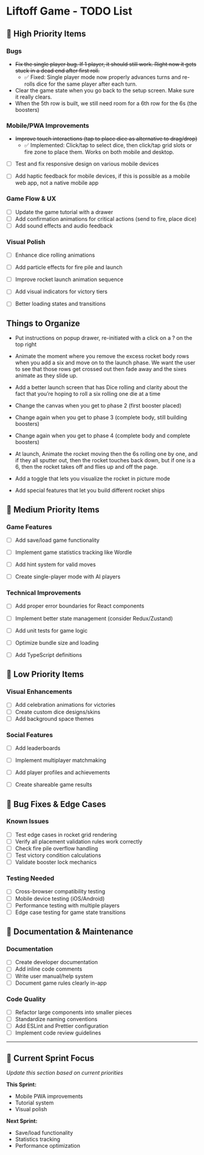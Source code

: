 # Liftoff Game - TODO List

## 🎯 High Priority Items

### Bugs
- ~~Fix the single player bug. If 1 player, it should still work. Right now it gets stuck in a dead end after first roll.~~
  - ✅ Fixed: Single player mode now properly advances turns and re-rolls dice for the same player after each turn.
- Clear the game state when you go back to the setup screen. Make sure it really clears.
- When the 5th row is built, we still need room for a 6th row for the 6s (the boosters)

### Mobile/PWA Improvements
- ~~Improve touch interactions (tap to place dice as alternative to drag/drop)~~
  - ✅ Implemented: Click/tap to select dice, then click/tap grid slots or fire zone to place them. Works on both mobile and desktop.
- [ ] Test and fix responsive design on various mobile devices
- [ ] Add haptic feedback for mobile devices, if this is possible as a mobile web app, not a native mobile app


### Game Flow & UX
- [ ] Update the game tutorial with a drawer
- [ ] Add confirmation animations for critical actions (send to fire, place dice)
- [ ] Add sound effects and audio feedback

### Visual Polish
- [ ] Enhance dice rolling animations
- [ ] Add particle effects for fire pile and launch
- [ ] Improve rocket launch animation sequence
- [ ] Add visual indicators for victory tiers
- [ ] Better loading states and transitions


## Things to Organize

- Put instructions on popup drawer, re-initiated with a click on a ? on the top right


- Animate the moment where you remove the excess rocket body rows when you add a six and move on to the launch phase. We want the user to see that those rows get crossed out then fade away and the sixes animate as they slide  up. 

- Add a better launch screen that has Dice rolling and clarity about the fact that you’re hoping to roll a six rolling one die at a time 



- Change the canvas when you get to phase 2 (first booster placed)
- Change again when you get to phase 3 (complete body, still building boosters)
- Change again when you get to phase 4 (complete body and complete boosters)




- At launch, Animate the rocket moving then the 6s rolling one by one, and if they all sputter out, then the rocket touches back down, but if one is a 6, then the rocket takes off and flies up and off the page.



- Add a toggle that lets you visualize the rocket in picture mode
- Add special features that let you build different rocket ships



## 🔧 Medium Priority Items

### Game Features
- [ ] Add save/load game functionality
- [ ] Implement game statistics tracking like Wordle
- [ ] Add hint system for valid moves
- [ ] Create single-player mode with AI players


### Technical Improvements
- [ ] Add proper error boundaries for React components
- [ ] Implement better state management (consider Redux/Zustand)
- [ ] Add unit tests for game logic
- [ ] Optimize bundle size and loading
- [ ] Add TypeScript definitions


## 🎨 Low Priority Items

### Visual Enhancements
- [ ] Add celebration animations for victories
- [ ] Create custom dice designs/skins
- [ ] Add background space themes

### Social Features
- [ ] Add leaderboards
- [ ] Implement multiplayer matchmaking
- [ ] Add player profiles and achievements
- [ ] Create shareable game results


## 🐛 Bug Fixes & Edge Cases

### Known Issues
- [ ] Test edge cases in rocket grid rendering
- [ ] Verify all placement validation rules work correctly
- [ ] Check fire pile overflow handling
- [ ] Test victory condition calculations
- [ ] Validate booster lock mechanics

### Testing Needed
- [ ] Cross-browser compatibility testing
- [ ] Mobile device testing (iOS/Android)
- [ ] Performance testing with multiple players
- [ ] Edge case testing for game state transitions

## 📝 Documentation & Maintenance

### Documentation
- [ ] Create developer documentation
- [ ] Add inline code comments
- [ ] Write user manual/help system
- [ ] Document game rules clearly in-app

### Code Quality
- [ ] Refactor large components into smaller pieces
- [ ] Standardize naming conventions
- [ ] Add ESLint and Prettier configuration
- [ ] Implement code review guidelines

---

## 🎯 Current Sprint Focus
*Update this section based on current priorities*

**This Sprint:**
- Mobile PWA improvements
- Tutorial system
- Visual polish

**Next Sprint:**
- Save/load functionality
- Statistics tracking
- Performance optimization 